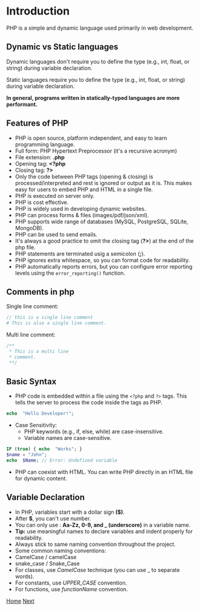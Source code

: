 # Introduction

PHP is a simple and dynamic language used primarily in web development.

## Dynamic vs Static languages

Dynamic languages don't require you to define the type (e.g., int, float, or string) during variable declaration.

Static languages require you to define the type (e.g., int, float, or string) during variable declaration.

**In general, programs written in statically-typed languages are more performant.**

## Features of PHP

- PHP is open source, platform independent, and easy to learn programming language.
- Full form: PHP Hypertext Preprocessor (it's a recursive acronym)
- File extension: **.php**
- Opening tag: **<?php**
- Closing tag: **?>**
- Only the code between PHP tags (opening & closing) is processed/interpreted and rest is ignored or output as it is. This makes easy for users to embed PHP and HTML in a single file.
- PHP is executed on server only.
- PHP is cost effective.
- PHP is widely used in developing dynamic websites.
- PHP can process forms & files (images/pdf/json/xml).
- PHP supports wide range of databases (MySQL, PostgreSQL, SQLite, MongoDB).
- PHP can be used to send emails.
- It's always a good practice to omit the closing tag (**?>**) at the end of the php file.
- PHP statements are terminated usig a semicolon (**;**).
- PHP ignores extra whitespace, so you can format code for readability.
- PHP automatically reports errors, but you can configure error reporting levels using the `error_reporting()` function.

## Comments in php

Single line comment:

```php
// this is a single line comment
# This is also a single line comment.
```

Multi line comment:

```php
/**
 * This is a multi line
 * comment.
 **/
```

## Basic Syntax

- PHP code is embedded within a file using the `<?php` and `?>` tags. This tells the server to process the code inside the tags as PHP.

```php
echo  "Hello Developer!";
```

- Case Sensitivity:
  - PHP keywords (e.g., if, else, while) are case-insensitive.
  - Variable names are case-sensitive.

```php
IF (true) { echo  "Works"; }
$name = "John";
echo  $Name; // Error: Undefined variable
```

- PHP can coexist with HTML. You can write PHP directly in an HTML file for dynamic content.

## Variable Declaration

- In PHP, variables start with a dollar sign **($)**.
- After **$**, you can't use number.
- You can only use : **Aa-Zz, 0-9, and \_ (underscore)** in a variable name.
- **Tip:** use meaningful names to declare variables and indent properly for readability.
- Always stick to same naming convention throughout the project.
- Some common naming conventions:
- CamelCase / camelCase
- snake_case / Snake_Case
- For classes, use _CamelCase_ technique (you can use \_ to separate words).
- For constants, use _UPPER_CASE_ convention.
- For functions, use _functionName_ convention.

[Home](../)
[Next](../types/)
